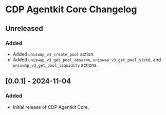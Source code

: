 # CDP Agentkit Core Changelog

## Unreleased

### Added

- Added `uniswap_v3_create_pool` action.
- Added `uniswap_v3_get_pool_observe`, `uniswap_v3_get_pool_slot0`, and `uniswap_v3_get_pool_liquidity` actions.
## [0.0.1] - 2024-11-04

### Added

- Initial release of CDP Agentkit Core.
